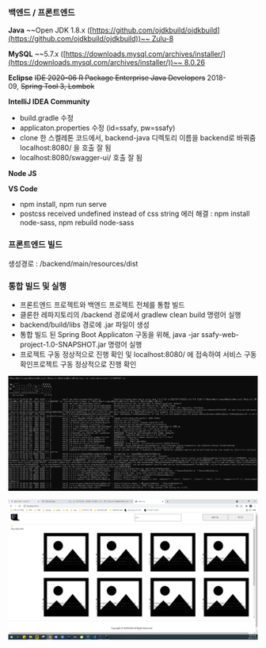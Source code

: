 ### **백엔드 / 프론트엔드**

**Java** ~~Open JDK 1.8.x ([https://github.com/ojdkbuild/ojdkbuild](https://github.com/ojdkbuild/ojdkbuild))~~ Zulu-8

**MySQL** ~~5.7.x ([https://downloads.mysql.com/archives/installer/](https://downloads.mysql.com/archives/installer/))~~ 8.0.26

**Eclipse** ~~IDE 2020-06 R Package Enterprise Java Developers~~ 2018-09, ~~Spring Tool 3, Lombok~~

**IntelliJ IDEA Community**

- build.gradle 수정
- applicaton.properties 수정 (id=ssafy, pw=ssafy)
- clone 한 스켈레톤 코드에서, backend-java 디렉토리 이름을 backend로 바꿔줌
localhost:8080/ 을 호출 잘 됨
- localhost:8080/swagger-ui/ 호출 잘 됨

**Node JS**

**VS Code**

- npm install, npm run serve
- postcss received undefined instead of css string 에러 해결 : 
npm install node-sass, npm rebuild node-sass

### **프론트엔드 빌드**

생성경로 : /backend/main/resources/dist

### **통합 빌드 및 실행**

- 프론트엔드 프로젝트와 백엔드 프로젝트 전체를 통합 빌드
- 클론한 레파지토리의 /backend 경로에서 gradlew clean build 명령어 실행
- backend/build/libs 경로에 .jar 파일이 생성
- 통합 빌드 된 Spring Boot Applicaton 구동을 위해, 
java -jar ssafy-web-project-1.0-SNAPSHOT.jar 명령어 실행
- 프로젝트 구동 정상적으로 진행 확인 및 localhost:8080/ 에 접속하여 
서비스 구동 확인프로젝트 구동 정상적으로 진행 확인

![Untitled](20220110_개발환경설정1.png)

![Untitled](20220110_개발환경설정2.png)
